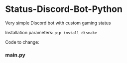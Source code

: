 # Status-Discord-Bot-Python
Very simple Discord bot with custom gaming status

Installation parameters: `pip install disnake`

Code to change:
<h3>main.py</h3>
